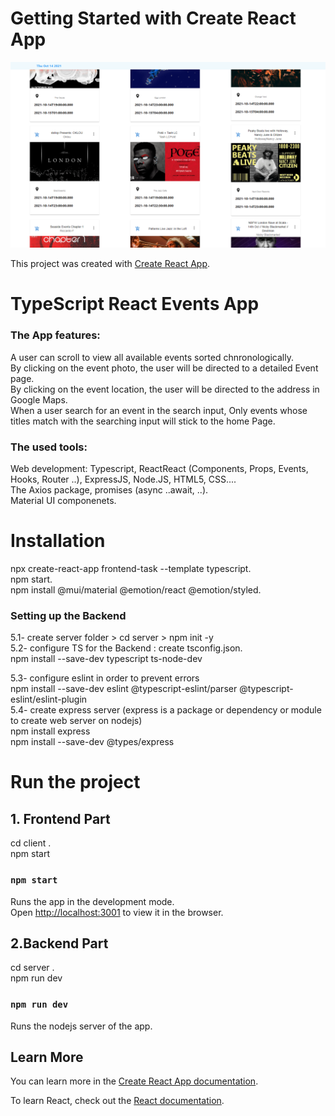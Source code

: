 # Getting Started with Create React App
![Alt text](image.png)

This project was created with [Create React App](https://github.com/facebook/create-react-app).

# TypeScript React Events App 
### The App features: 
A user can scroll to view all available events sorted chnronologically.\
By clicking on the event photo, the user will be directed to a detailed Event page.\
By clicking on the event location, the user will be directed to the address in Google Maps.\
When a user search for an event in the search input, Only events whose titles match with the searching input will stick to the home Page.
### The used tools: 
Web development: Typescript, ReactReact (Components, Props, Events, Hooks, Router ..), ExpressJS, Node.JS, HTML5, CSS....\
The Axios package, promises (async ..await, ..).\
Material UI componenets.
# Installation
npx create-react-app frontend-task --template typescript.\
npm start.\
npm install @mui/material @emotion/react @emotion/styled.
 
### Setting up the Backend

  5.1- create server folder > cd server > npm init -y\
  5.2-  configure TS for the Backend : create tsconfig.json.\
 npm install --save-dev typescript ts-node-dev

  5.3- configure eslint in order to prevent errors \
  npm install --save-dev eslint @typescript-eslint/parser @typescript-eslint/eslint-plugin\
  5.4- create express server (express is a package or dependency or module to create web server on nodejs)\
npm install express\
npm install --save-dev @types/express
  

# Run the project
## 1. Frontend Part
cd client .\
npm start
### `npm start`

Runs the app in the development mode.\
Open [http://localhost:3001](http://localhost:3001) to view it in the browser.

##  2.Backend Part
cd server .\
npm run dev
### `npm run dev`
Runs the nodejs server of the app.

## Learn More

You can learn more in the [Create React App documentation](https://facebook.github.io/create-react-app/docs/getting-started).

To learn React, check out the [React documentation](https://reactjs.org/).
